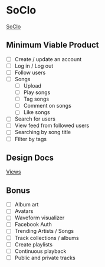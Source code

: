 # SoClo
[SoClo](http://soundcloud.com)

## Minimum Viable Product
- [ ] Create / update an account
- [ ] Log in / Log out
- [ ] Follow users
- [ ] Songs
  - [ ] Upload
  - [ ] Play songs
  - [ ] Tag songs
  - [ ] Comment on songs
  - [ ] Like songs
- [ ] Search for users
- [ ] View feed from followed users
- [ ] Searching by song title
- [ ] Filter by tags

## Design Docs
[Views](docs/views.md)

## Bonus
- [ ] Album art
- [ ] Avatars
- [ ] Waveform visualizer
- [ ] Facebook Auth
- [ ] Trending Artists / Songs
- [ ] Track collections / albums
- [ ] Create playlists
- [ ] Continuous playback
- [ ] Public and private tracks